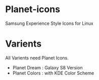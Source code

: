 # Planet-icons
Samsung Experience Style Icons for Linux

# Varients

All Varients need Planet Icons.

 - Planet Dream : Galaxy S8 Version
 - Planet Colors : with KDE Color Scheme

